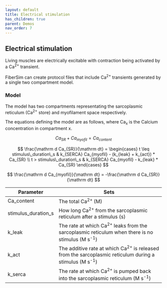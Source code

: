 ```yaml
---
layout: default
title: Electrical stimulation
has_children: true
parent: Demos
nav_order: 7
---
```


## Electrical stimulation

Living muscles are electrically excitable with contraction being activated by a Ca<sup>2+</sup> transient.

FiberSim can create protocol files that include Ca<sup>2+</sup> transients generated by a single two compartment model.

### Model

The model has two compartments representating the sarcoplasmic reticulum (Ca<sup>2+</sup> store) and myofilament space respectively.

The equations defining the model are as follows, where Ca<sub>x</sub> is the Calcium concentration in compartment x.

$$
Ca_{SR} + Ca_{myofil} = Ca_{content}
$$

$$
\frac{\mathrm d Ca_{SR}}{\mathrm dt} = 
\begin{cases}
t \leq stimulus\_duration\_s & k_{SERCA} Ca_{myofil} - (k_{leak} + k_{act}) * Ca_{SR} \\
t > stimulus\_duration\_s & k_{SERCA} Ca_{myofil} - k_{leak} * Ca_{SR}
\end{cases}
$$

$$
\frac{\mathrm d Ca_{myofil}}{\mathrm dt} = -\frac{\mathrm d Ca_{SR}}{\mathrm dt}
$$


| Parameter | Sets |
| ----| ---------|
|Ca_content | The total Ca<sup>2+</sup> (M) |
|stimulus_duration_s | How long Ca<sup>2+</sup> from the sarcoplasmic reticulum after a stimulus (s)|
|k_leak | The rate at which Ca<sup>2+</sup> leaks from the sarcoplasmic reticulum when there is no stimulus (M s<sup>-1</sup>)|
|k_act | The additive rate at which Ca<sup>2+</sup> is released from the sarcoplasmic reticulum during a stimulus (M s<sup>-1</sup>)|
|k_serca | The rate at which Ca<sup>2+</sup> is pumped back into the sarcoplasmic reticulum (M s<sup>-1</sup>)|

